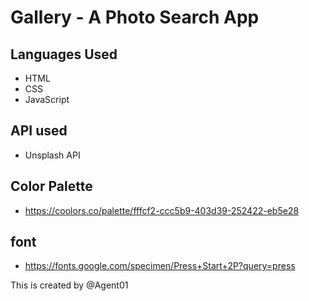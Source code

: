 # Gallery - A Photo Search App

## Languages Used 

- HTML
- CSS
- JavaScript

## API used
- Unsplash API 

## Color Palette 
- https://coolors.co/palette/fffcf2-ccc5b9-403d39-252422-eb5e28

## font
- https://fonts.google.com/specimen/Press+Start+2P?query=press

This is created  by @Agent01